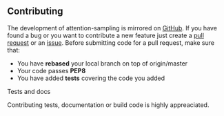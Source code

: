 ## Contributing

The development of attention-sampling is mirrored on [GitHub][code]. If you
have found a bug or you want to contribute a new feature just create a [pull
request][pulls] or an [issue][issues]. Before submitting code for a pull
request, make sure that:

* You have **rebased** your local branch on top of origin/master
* Your code passes **PEP8**
* You have added **tests** covering the code you added

<div class="admonition note">
    <p class="admonition-title">Tests and docs</p>
    <p>Contributing tests, documentation or build code is highly
    appreaciated.</p>
</div>


[code]: https://github.com/idiap/attention-sampling
[pulls]: https://github.com/idiap/attention-sampling/pulls
[issues]: https://github.com/idiap/attention-sampling/issues
